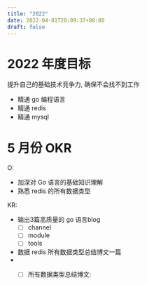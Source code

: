 ```yaml
---
title: "2022"
date: 2022-04-01T20:09:37+08:00
draft: false
---
```


# 2022 年度目标
提升自己的基础技术竞争力, 确保不会找不到工作

- 精通 go 编程语言
- 精通 redis
- 精通 mysql

# 5 月份 OKR
O:
- 加深对 Go 语言的基础知识理解
- 熟悉 redis 的所有数据类型

KR:
- 输出3篇高质量的 go 语言blog 
	- [ ] channel
	- [ ] module
	- [ ] tools
- 数据 redis 所有数据类型总结博文一篇
- 	- [ ] 所有数据类型总结博文:


